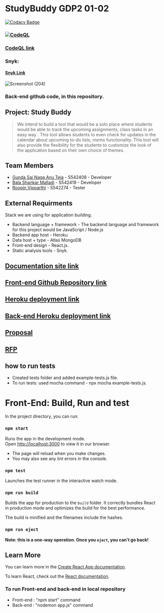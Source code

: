 # StudyBuddy GDP2 01-02 

[![Codacy Badge](https://app.codacy.com/project/badge/Grade/0a3d2456a7994058a5402499c3371d4c)](https://www.codacy.com/gh/GUNDAANUTEJ/StudyBuddy/dashboard?utm_source=github.com&amp;utm_medium=referral&amp;utm_content=GUNDAANUTEJ/StudyBuddy&amp;utm_campaign=Badge_Grade)

### [![CodeQL](https://github.com/GUNDAANUTEJ/StudyBuddy/actions/workflows/codeql-analysis.yml/badge.svg)](https://github.com/GUNDAANUTEJ/StudyBuddy/actions/workflows/codeql-analysis.yml)
### [CodeQL link](https://github.com/GUNDAANUTEJ/StudyBuddy/actions/workflows/codeql-analysis.yml)

### Snyk:  
#### [Snyk Link](https://app.snyk.io/org/gundaanutej)
![Screenshot (204)](https://user-images.githubusercontent.com/77635770/161365918-cc359ac3-0994-4b6d-99cf-e966ae7e6e18.png)

### Back-end github code, in this repository.

## Project: Study Buddy

> We intend to build a tool that would be a solo place where students would be able to track the upcoming assignments, class tasks in an easy way . This tool allows students to even check for updates in the calendar about upcoming to-do lists, memo functionality. This tool will also provide the flexibility for the students to customize the look of the application based on their own choice of themes.

## Team Members

 * [Gunda Sai Naga Anu Teja](https://github.com/GUNDAANUTEJ) - S542408    - Developer
 * [Bala Shankar Malladi](https://github.com/balumalladi)    - S542419    - Developer
 * [Roopin Vipparthi](https://github.com/RoopinVipparthi)    - S542274    - Tester

## External Requirments

Stack we are using for application building.
* Backend language + framework - The backend language and framework for this project would be JavaScript / Node.js
* Backend app host - Heroku
* Data host + type - Atlas MongoDB
* Front-end design - React.js.
* Static analysis tools - Snyk.

## [Documentation site link](https://github.com/GUNDAANUTEJ/study-buddy-doc)

## [Front-end Github Repository link](https://github.com/GUNDAANUTEJ/studybuddyfrontend)

## [Heroku deployment link](https://study-buddy-frontend.herokuapp.com/)

## [Back-end Heroku deployment link](https://study-buddy-bckend.herokuapp.com/)

## [Proposal](https://github.com/Maruthi158/691-01-F21-DevRFP-Group5/blob/main/Proposal.md)

## [RFP](https://github.com/Maruthi158/691-01-F21-RFP-Group2/blob/main/rfp-study.md)

## how to run tests

* Created tests folder and added example-tests.js file.
* To run tests: used mocha command - npx mocha example-tests.js. 

# Front-End: Build, Run and test

In the project directory, you can run:

### `npm start`

Runs the app in the development mode.\
Open [http://localhost:3000](http://localhost:3000) to view it in our browser.

- The page will reload when you make changes.
- You may also see any lint errors in the console.

### `npm test`

Launches the test runner in the interactive watch mode.

### `npm run build`

Builds the app for production to the `build` folder.
It correctly bundles React in production mode and optimizes the build for the best performance.

The build is minified and the filenames include the hashes.

### `npm run eject`

**Note: this is a one-way operation. Once you `eject`, you can't go back!**

## Learn More

You can learn more in the [Create React App documentation](https://facebook.github.io/create-react-app/docs/getting-started).

To learn React, check out the [React documentation](https://reactjs.org/).

### To run Front-end and back-end in local repository
* Front-end : "npm start" command
* Back-end : "nodemon app.js" command

